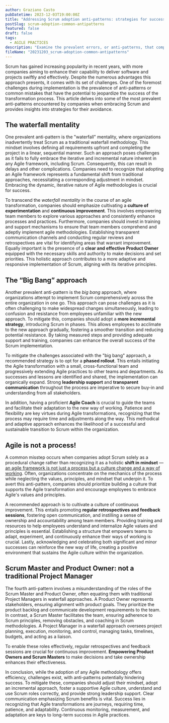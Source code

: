```yaml
---
author: Graziano Casto
pubDatetime: 2023-12-03T19:00:00Z
title: "Addressing Scrum adoption anti-patterns: strategies for success"
postSlug: scrum-adoption-common-antipatterns
featured: false
draft: false
tags:
  - AGILE PRACTICES
description: "Examine the prevalent errors, or anti-patterns, that companies often face during the implementation of Scrum and provide suggestions to mitigate them."
fileName: "20231203_scrum-adoption-common-antipatterns"
---
```


Scrum has gained increasing popularity in recent years, with more companies aiming to enhance their capability to deliver software and projects swiftly and effectively. Despite the numerous advantages this approach presents, it comes with its set of challenges. One of the foremost challenges during implementation is the prevalence of anti-patterns or common mistakes that have the potential to jeopardize the success of the transformation process. This article delves into some of the most prevalent anti-patterns encountered by companies when embracing Scrum and provides insights into strategies for their avoidance.

## The waterfall mentality

One prevalent anti-pattern is the "waterfall" mentality, where organizations inadvertently treat Scrum as a traditional waterfall methodology. This mindset involves defining all requirements upfront and completing the project in a linear, sequential manner. Such an approach poses challenges as it fails to fully embrace the iterative and incremental nature inherent in any Agile framework, including Scrum. Consequently, this can result in delays and other complications. Companies need to recognize that adopting an Agile framework represents a fundamental shift from traditional approaches, necessitating a corresponding adjustment in mindset. Embracing the dynamic, iterative nature of Agile methodologies is crucial for success.

To transcend the _waterfall mentality_ in the course of an agile transformation, companies should emphasize cultivating a **culture of experimentation** and **continuous improvement**. This involves empowering team members to explore various approaches and consistently enhance processes and practices. Furthermore, companies should invest in training and support mechanisms to ensure that team members comprehend and adeptly implement agile methodologies. Establishing transparent communication channels and conducting regular reviews and retrospectives are vital for identifying areas that warrant improvement. Equally important is the presence of a **clear and effective Product Owner** equipped with the necessary skills and authority to make decisions and set priorities. This holistic approach contributes to a more adaptive and responsive implementation of Scrum, aligning with its iterative principles.

## The “Big Bang” approach

Another prevalent anti-pattern is the _big bang_ approach, where organizations attempt to implement Scrum comprehensively across the entire organization in one go. This approach can pose challenges as it is often challenging to make widespread changes simultaneously, leading to confusion and resistance from employees unfamiliar with the new approach. To mitigate this, companies should adopt a **more incremental strategy**, introducing Scrum in phases. This allows employees to acclimate to the new approach gradually, fostering a smoother transition and reducing potential resistance. By taking measured steps and providing adequate support and training, companies can enhance the overall success of the Scrum implementation.

To mitigate the challenges associated with the "big bang" approach, a recommended strategy is to opt for a **phased rollout**. This entails initiating the Agile transformation with a small, cross-functional team and progressively extending Agile practices to other teams and departments. As successes and lessons are identified and shared, the implementation can organically expand. Strong **leadership support** and **transparent communication** throughout the process are imperative to secure buy-in and understanding from all stakeholders.

In addition, having a proficient **Agile Coach** is crucial to guide the teams and facilitate their adaptation to the new way of working. Patience and flexibility are key virtues during Agile transformations, recognizing that the process may require time and adjustments along the way. This methodical and adaptive approach enhances the likelihood of a successful and sustainable transition to Scrum within the organization.

## Agile is not a process!

A common misstep occurs when companies adopt Scrum solely as a procedural change rather than recognizing it as a holistic **shift in mindset** — [an agile framework is not just a process but a culture change and a way of working](https://casto-graziano.me/posts/agile-vs-scrum/). Often, organizations concentrate on the mechanics of the process while neglecting the values, principles, and mindset that underpin it. To avert this anti-pattern, companies should prioritize building a culture that supports the Agile transformation and encourage employees to embrace Agile's values and principles.

A recommended approach is to cultivate a culture of continuous improvement. This entails promoting **regular retrospectives and feedback sessions**, fostering open communication, and instilling a sense of ownership and accountability among team members. Providing training and resources to help employees understand and internalize Agile values and principles is essential. Establishing a structure that empowers teams to adapt, experiment, and continuously enhance their ways of working is crucial. Lastly, acknowledging and celebrating both significant and minor successes can reinforce the new way of life, creating a positive environment that sustains the Agile culture within the organization.

## Scrum Master and Product Owner: not a traditional Project Manager

The fourth anti-pattern involves a misunderstanding of the roles of the Scrum Master and Product Owner, often equating them with traditional Project Managers in waterfall approaches. A Product Owner represents stakeholders, ensuring alignment with product goals. They prioritize the product backlog and communicate development requirements to the team. In contrast, a Scrum Master facilitates the team, ensuring adherence to Scrum principles, removing obstacles, and coaching in Scrum methodologies. A Project Manager in a waterfall approach oversees project planning, execution, monitoring, and control, managing tasks, timelines, budgets, and acting as a liaison.

To enable these roles effectively, regular retrospectives and feedback sessions are crucial for continuous improvement. **Empowering Product Owners and Scrum Masters** to make decisions and take ownership enhances their effectiveness.

In conclusion, while the adoption of any Agile methodology offers efficiency, challenges exist, with anti-patterns potentially hindering success. To mitigate these, companies should adjust their mindset, adopt an incremental approach, foster a supportive Agile culture, understand and use Scrum roles correctly, and provide strong leadership support. Clear communication emphasizing Scrum benefits is vital. Success lies in recognizing that Agile transformations are journeys, requiring time, patience, and adaptability. Continuous monitoring, measurement, and adaptation are keys to long-term success in Agile practices.
